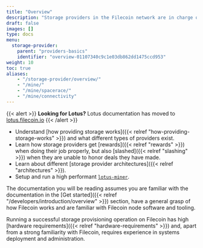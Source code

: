 ```yaml
---
title: "Overview"
description: "Storage providers in the Filecoin network are in charge of storing, providing content and issuing new blocks."
draft: false
images: []
type: docs
menu:
  storage-provider:
    parent: "providers-basics"
    identifier: "overview-01107340c9c1e03db862dd1475ccd953"
weight: 10
toc: true
aliases:
    - "/storage-provider/overview/"
    - "/mine/"
    - "/mine/spacerace/"
    - "/mine/connectivity"
---
```


{{< alert  >}}
**Looking for Lotus?**
Lotus documentation has moved to [lotus.filecoin.io](https://lotus.filecoin.io)
{{< /alert >}}

- Understand [how providing storage works]({{< relref "how-providing-storage-works" >}}) and what different types of providers exist.
- Learn how storage providers get [rewards]({{< relref "rewards" >}}) when doing their job properly, but also [slashed]({{< relref "slashing" >}}) when they are unable to honor deals they have made.
- Learn about different [storage provider architectures]({{< relref "architectures" >}}).
- Setup and run a high performant [`lotus-miner`](https://lotus.filecoin.io/docs/storage-providers/overview/).

The documentation you will be reading assumes you are familiar with the documentation in the [Get started]({{< relref "/developers/introduction/overview" >}}) section, have a general grasp of how Filecoin works and are familiar with Filecoin node software and tooling.

Running a successful storage provisioning operation on Filecoin has high [hardware requirements]({{< relref "hardware-requirements" >}}) and, apart from a strong familiarity with Filecoin, requires experience in systems deployment and administration.


